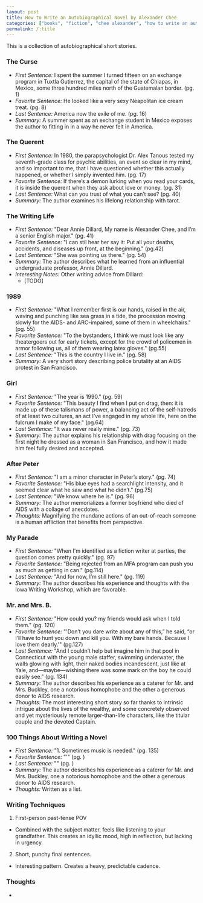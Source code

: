 ```yaml
---
layout: post
title: How to Write an Autobiographical Novel by Alexander Chee
categories: ["books", "fiction", "chee alexander", "how to write an autobiographical novel"]
permalink: /:title
---
```


This is a collection of autobiographical short stories. 

### The Curse
- _First Sentence:_ I spent the summer I turned fifteen on an exchange program in Tuxtla Gutierrez, the capital of the state of Chiapas, in Mexico, some three hundred miles north of the Guatemalan border. (pg. 1)
- _Favorite Sentence:_ He looked like a very sexy Neapolitan ice cream treat. (pg. 8)
- _Last Sentence:_ America now the exile of me. (pg. 16)
- _Summary:_ A summer spent as an exchange student in Mexico exposes the author to fitting in in a way he never felt in America.

### The Querent
- _First Sentence:_ In 1980, the parapsychologist Dr. Alex Tanous tested my seventh-grade class for psychic abilities, an event so clear in my mind, and so important to me, that I have questioned whether this actually happened, or whether I simply invented him. (pg. 17)
- _Favorite Sentence:_ If there’s a demon lurking when you read your cards, it is inside the querent when they ask about love or money. (pg. 31)
- _Last Sentence:_ What can you trust of what you can’t see? (pg. 40)
- _Summary:_ The author examines his lifelong relationship with tarot.

### The Writing Life
- _First Sentence:_ "Dear Annie Dillard, My name is Alexander Chee, and I’m a senior English major." (pg. 41)
- _Favorite Sentence:_ "I can stil hear her say it: Put all your deaths, accidents, and diseases up front, at the beginning." (pg.42)
- _Last Sentence:_ "She was pointing us there." (pg. 54)
- _Summary:_ The author describes what he learned from an influential undergraduate professor, Annie Dillard.
- _Interesting Notes:_ Other writing advice from Dillard: 
  - [TODO]

### 1989
- _First Sentence:_ "What I remember first is our hands, raised in the air, waving and punching like sea grass in a tide, the procession moving slowly for the AIDS- and ARC-impaired, some of them in wheelchairs." (pg. 55)
- _Favorite Sentence:_ "To the bystanders, I think we must look like any theatergoers out for early tickets, except for the crowd of policemen in armor following us, all of them wearing latex gloves." (pg.55)
- _Last Sentence:_ "This is the country I live in." (pg. 58)
- _Summary:_ A very short story describing police brutality at an AIDS protest in San Francisco.

### Girl
- _First Sentence:_ "The year is 1990." (pg. 59)
- _Favorite Sentence:_ "This beauty I find when I put on drag, then: it is made up of these talismans of power, a balancing act of the self-hatreds of at least two cultures, an act I’ve engaged in my whole life, here on the fulcrum I make of my face." (pg.64)
- _Last Sentence:_ "It was never really mine." (pg. 73)
- _Summary:_ The author explains his relationship with drag focusing on the first night he dressed as a woman in San Francisco, and how it made him feel fully desired and accepted.

### After Peter
- _First Sentence:_ "I am a minor character in Peter’s story." (pg. 74)
- _Favorite Sentence:_ "His blue eyes had a searchlight intensity, and it seemed clear what he saw and what he didn’t." (pg.75)
- _Last Sentence:_ "We know where he is." (pg. 96)
- _Summary:_ The author memorializes a former boyfriend who died of AIDS with a collage of anecdotes.
- _Thoughts:_ Magnifying the mundane actions of an out-of-reach someone is a human affliction that benefits from perspective.

### My Parade
- _First Sentence:_ "When I'm identified as a fiction writer at parties, the question comes pretty quickly." (pg. 97)
- _Favorite Sentence:_ "Being rejected from an MFA program can push you as much as getting in can." (pg.114)
- _Last Sentence:_ "And for now, I’m still here." (pg. 119)
- _Summary:_ The author describes his experience and thoughts with the Iowa Writing Workshop, which are favorable.

### Mr. and Mrs. B.
- _First Sentence:_ "How could you? my friends would ask when I told them." (pg. 120)
- _Favorite Sentence:_ "'Don’t you dare write about any of this,” he said, “or I’ll have to hunt you down and kill you. With my bare hands. Because I love them dearly.'" (pg.127)
- _Last Sentence:_ "And I couldn’t help but imagine him in that pool in Connecticut with the young male staffer, swimming underwater, the walls glowing with light, their naked bodies incandescent, just like at Yale, and—maybe—wishing there was some mark on the boy he could easily see." (pg. 134)
- _Summary:_ The author describes his experience as a caterer for Mr. and Mrs. Buckley, one a notorious homophobe and the other a generous donor to AIDS research.
- _Thoughts:_ The most interesting short story so far thanks to intrinsic intrigue about the lives of the wealthy, and some concretely observed and yet mysteriously remote larger-than-life characters, like the titular couple and the devoted Captain.

### 100 Things About Writing a Novel
- _First Sentence:_ "1. Sometimes music is needed." (pg. 135)
- _Favorite Sentence:_ "'" (pg. )
- _Last Sentence:_ "" (pg. )
- _Summary:_ The author describes his experience as a caterer for Mr. and Mrs. Buckley, one a notorious homophobe and the other a generous donor to AIDS research.
- _Thoughts:_ Written as a list. 


### Writing Techniques

1. First-person past-tense POV 

- Combined with the subject matter, feels like listening to your grandfather. This creates an idyllic mood, high in reflection, but lacking in urgency.

2. Short, punchy final sentences.

- Interesting pattern. Creates a heavy, predictable cadence.


### Thoughts

- 